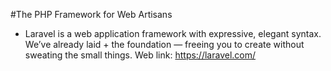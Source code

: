 #The PHP Framework for Web Artisans

+ Laravel is a web application framework with expressive, elegant syntax. We’ve already laid + the foundation — freeing you to create without sweating the small things. Web link:
 <https://laravel.com/>